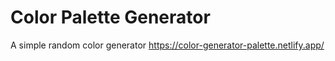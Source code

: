 # Color Palette Generator
A simple random color generator
https://color-generator-palette.netlify.app/
